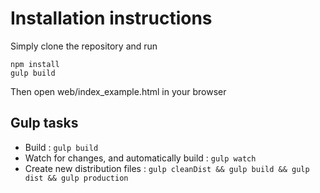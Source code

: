 Installation instructions
=======================

Simply clone the repository and run
```
npm install
gulp build
```
Then open web/index_example.html in your browser

Gulp tasks
----------

- Build : `gulp build`
- Watch for changes, and automatically build : `gulp watch`
- Create new distribution files : `gulp cleanDist && gulp build && gulp dist && gulp production`

